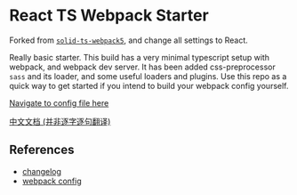 # React TS Webpack Starter

Forked from [`solid-ts-webpack5`](https://github.com/Allen-Bayern/solid-ts-webpack5), and change all settings to React.

Really basic starter. This build has a very minimal typescript setup with webpack, and webpack dev server. It has been added css-preprocessor `sass` and its loader, and some useful loaders and plugins. Use this repo as a quick way to get started if you intend to build your webpack config yourself.

[Navigate to config file here](./webpack/webpack.base.js)

[中文文档 (并非逐字逐句翻译)](./README_zh-cn.md)

## References

* [changelog](./CHANGELOG.md)
* [webpack config](./webpack/webpack.base.js)
